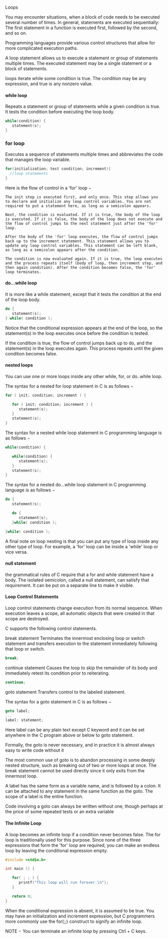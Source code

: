 Loops

You may encounter situations, when a block of code needs to be executed several number of times. In general, statements are executed sequentially: The first statement in a function is executed first, followed by the second, and so on.

Programming languages provide various control structures that allow for more complicated execution paths.

A loop statement allows us to execute a statement or group of statements multiple times. The executed statement may be a single statement or a block of statements.

loops iterate while some condition is true.
The condition may be any expression, and true is any nonzero value.


#### while loop
Repeats a statement or group of statements while a given condition is true. It tests the condition before executing the loop body.
```c
while(condition) {
   statement(s);
}
```




### for loop
Executes a sequence of statements multiple times and abbreviates the code that manages the loop variable.

```c
for(initialization; test condition; increment){
  //loop statements
}
```

Here is the flow of control in a 'for' loop −

    The init step is executed first, and only once. This step allows you to declare and initialize any loop control variables. You are not required to put a statement here, as long as a semicolon appears.

    Next, the condition is evaluated. If it is true, the body of the loop is executed. If it is false, the body of the loop does not execute and the flow of control jumps to the next statement just after the 'for' loop.

    After the body of the 'for' loop executes, the flow of control jumps back up to the increment statement. This statement allows you to update any loop control variables. This statement can be left blank, as long as a semicolon appears after the condition.

    The condition is now evaluated again. If it is true, the loop executes and the process repeats itself (body of loop, then increment step, and then again condition). After the condition becomes false, the 'for' loop terminates.




#### do...while loop
It is more like a while statement, except that it tests the condition at the end of the loop body.
```c
do {
   statement(s);
} while( condition );
```
Notice that the conditional expression appears at the end of the loop, so the statement(s) in the loop executes once before the condition is tested.

If the condition is true, the flow of control jumps back up to do, and the statement(s) in the loop executes again. This process repeats until the given condition becomes false.




#### nested loops
You can use one or more loops inside any other while, for, or do..while loop.


The syntax for a nested for loop statement in C is as follows −
```c
for ( init; condition; increment ) {

   for ( init; condition; increment ) {
      statement(s);
   }
   statement(s);
}
```
The syntax for a nested while loop statement in C programming language is as follows −
```c
while(condition) {

   while(condition) {
      statement(s);
   }
   statement(s);
}
```
The syntax for a nested do...while loop statement in C programming language is as follows −
```c
do {
   statement(s);

   do {
      statement(s);
   }while( condition );

}while( condition );
```
A final note on loop nesting is that you can put any type of loop inside any other type of loop. For example, a 'for' loop can be inside a 'while' loop or vice versa.

#### null statement
the grammatical rules of C require that a for and while statement have a body. The isolated semicolon, called a null statement, can satisfy that requirement. It can be put on a separate line to make it visible.


#### Loop Control Statements

Loop control statements change execution from its normal sequence. When execution leaves a scope, all automatic objects that were created in that scope are destroyed.

C supports the following control statements.

break statement
Terminates the innermost enclosing loop or switch statement and transfers execution to the statement immediately following that loop or switch.
```c
break;
```
continue statement
Causes the loop to skip the remainder of its body and immediately retest its condition prior to reiterating.
```c
continue;
```

goto statement
Transfers control to the labeled statement.

The syntax for a goto statement in C is as follows −
```c
goto label;
...
label: statement;
```
Here label can be any plain text except C keyword and it can be set anywhere in the C program above or below to goto statement.

Formally, the goto is never necessary, and in practice it is almost always easy to write code without it

The most common use of goto is to abandon processing in some deeply nested structure, such as breaking out of two or more loops at once. The break statement cannot be used directly since it only exits from the innermost loop.

A label has the same form as a variable name, and is followed by a colon. It can be attached to any statement in the same function as the goto. The scope of a label is the entire function.

Code involving a goto can always be written without one, though perhaps at the price of some repeated tests or an extra variable






#### The Infinite Loop

A loop becomes an infinite loop if a condition never becomes false. The for loop is traditionally used for this purpose. Since none of the three expressions that form the 'for' loop are required, you can make an endless loop by leaving the conditional expression empty.

```c
#include <stdio.h>

int main () {

   for( ; ; ) {
      printf("This loop will run forever.\n");
   }

   return 0;
}
```

When the conditional expression is absent, it is assumed to be true. You may have an initialization and increment expression, but C programmers more commonly use the for(;;) construct to signify an infinite loop.

NOTE − You can terminate an infinite loop by pressing Ctrl + C keys.
